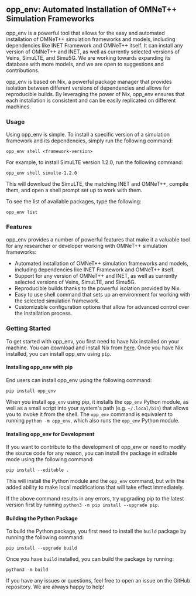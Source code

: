 ## opp_env: Automated Installation of OMNeT++ Simulation Frameworks

opp_env is a powerful tool that allows for the easy and automated installation
of OMNeT++ simulation frameworks and models, including dependencies like INET
Framework and OMNeT++ itself. It can install any version of OMNeT++ and INET, as
well as currently selected versions of Veins, SimuLTE, and Simu5G. We are working
towards expanding its database with more models, and we are open to suggestions
and contributions.

opp_env is based on Nix, a powerful package manager that provides isolation
between different versions of dependencies and allows for reproducible builds.
By leveraging the power of Nix, opp_env ensures that each installation is
consistent and can be easily replicated on different machines.

### Usage

Using opp_env is simple. To install a specific version of a simulation framework
and its dependencies, simply run the following command:

```
opp_env shell <framework-version>
```

For example, to install SimuLTE version 1.2.0, run the following command:

```
opp_env shell simulte-1.2.0
```

This will download the SimuLTE, the matching INET and OMNeT++, compile them, and
open a shell prompt set up to work with them.

To see the list of available packages, type the following:

```
opp_env list
```

### Features

opp_env provides a number of powerful features that make it a valuable tool for
any researcher or developer working with OMNeT++ simulation frameworks:

- Automated installation of OMNeT++ simulation frameworks and models, including
  dependencies like INET Framework and OMNeT++ itself.
- Support for any version of OMNeT++ and INET, as well as currently selected
  versions of Veins, SimuLTE, and Simu5G.
- Reproducible builds thanks to the powerful isolation provided by Nix.
- Easy to use shell command that sets up an environment for working with the
  selected simulation framework.
- Customizable configuration options that allow for advanced control over the
  installation process.

### Getting Started

To get started with opp_env, you first need to have Nix installed on your
machine. You can download and install Nix from
[here](https://nixos.org/download.html). Once you have Nix installed, you can
install opp_env using `pip`.

#### Installing opp_env with pip

End users can install opp_env using the following command:

```
pip install opp_env
```

When you install `opp_env` using pip, it installs the `opp_env` Python module,
as well as a small script into your system's path (e.g. `~/.local/bin`) that
allows you to invoke it from the shell. The `opp_env` command is equivalent to
running `python -m opp_env`, which also runs the `opp_env` Python module.

#### Installing opp_env for Development

If you want to contribute to the development of opp_env or need to modify the
source code for any reason, you can install the package in editable mode using
the following command:

```
pip install --editable .
```

This will install the Python module and the `opp_env` command, but with the
added ability to make local modifications that will take effect immediately.

If the above command results in any errors, try upgrading pip to the latest
version first by running `python3 -m pip install --upgrade pip`.

#### Building the Python Package

To build the Python package, you first need to install the `build` package by
running the following command:

```
pip install --upgrade build
```

Once you have `build` installed, you can build the package by running:

```
python3 -m build
```

If you have any issues or questions, feel free to open an issue on the GitHub
repository. We are always happy to help!
